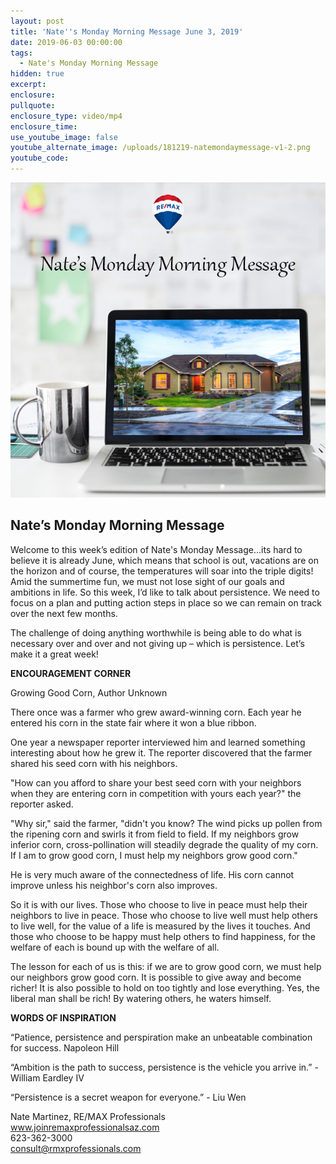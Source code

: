 ```yaml
---
layout: post
title: 'Nate''s Monday Morning Message June 3, 2019'
date: 2019-06-03 00:00:00
tags:
  - Nate's Monday Morning Message
hidden: true
excerpt:
enclosure:
pullquote:
enclosure_type: video/mp4
enclosure_time:
use_youtube_image: false
youtube_alternate_image: /uploads/181219-natemondaymessage-v1-2.png
youtube_code:
---
```


![](/uploads/181219-natemondaymessage-v1-9.png)

## **Nate’s Monday Morning Message**

Welcome to this week’s edition of Nate's Monday Message…its hard to believe it is already June, which means that school is out, vacations are on the horizon and of course, the temperatures will soar into the triple digits\! Amid the summertime fun, we must not lose sight of our goals and ambitions in life. So this week, I’d like to talk about persistence. We need to focus on a plan and putting action steps in place so we can remain on track over the next few months.

The challenge of doing anything worthwhile is being able to do what is necessary over and over and not giving up – which is persistence. Let’s make it a great week\!

**ENCOURAGEMENT CORNER**

Growing Good Corn, Author Unknown&nbsp;

There once was a farmer who grew award-winning corn. Each year he entered his corn in the state fair where it won a blue ribbon. &nbsp;

One year a newspaper reporter interviewed him and learned something interesting about how he grew it. The reporter discovered that the farmer shared his seed corn with his neighbors.

"How can you afford to share your best seed corn with your neighbors when they are entering corn in competition with yours each year?" the reporter asked.

"Why sir," said the farmer, "didn't you know? The wind picks up pollen from the ripening corn and swirls it from field to field. If my neighbors grow inferior corn, cross-pollination will steadily degrade the quality of my corn. If I am to grow good corn, I must help my neighbors grow good corn."

He is very much aware of the connectedness of life. His corn cannot improve unless his neighbor's corn also improves.

So it is with our lives. Those who choose to live in peace must help their neighbors to live in peace. Those who choose to live well must help others to live well, for the value of a life is measured by the lives it touches. And those who choose to be happy must help others to find happiness, for the welfare of each is bound up with the welfare of all.

The lesson for each of us is this: if we are to grow good corn, we must help our neighbors grow good corn. It is possible to give away and become richer\! It is also possible to hold on too tightly and lose everything. Yes, the liberal man shall be rich\! By watering others, he waters himself.

**WORDS OF INSPIRATION**

“Patience, persistence and perspiration make an unbeatable combination for success. Napoleon Hill

“Ambition is the path to success, persistence is the vehicle you arrive in.” - William Eardley IV

“Persistence is a secret weapon for everyone.” - Liu Wen

Nate Martinez, RE/MAX Professionals<br>www.joinremaxprofessionalsaz.com<br>623-362-3000<br>consult@rmxprofessionals.com